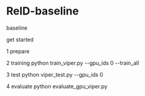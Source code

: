 # ReID-baseline
baseline

get started 

1 prepare

2 training
python train_viper.py --gpu_ids 0 --train_all

3 test
python viper_test.py --gpu_ids 0

4 evaluate
python evaluate_gpu_viper.py
